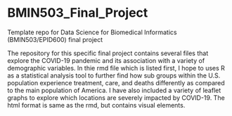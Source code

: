 # BMIN503_Final_Project
Template repo for Data Science for Biomedical Informatics (BMIN503/EPID600) final project

The repository for this specific final project contains several files that explore the COVID-19 pandemic and its association with a variety of demographic variables. In thie rmd file which is listed first, I hope to uses R as a statistical analysis tool to further find how sub groups within the U.S. population experience treatment, care, and deaths differently as compared to the main population of America. I have also included a variety of leaflet graphs to explore which locations are severely impacted by COVID-19. The html format is same as the rmd, but contains visual elements. 
